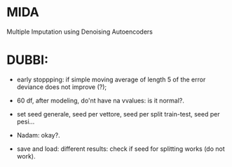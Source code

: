 # MIDA
Multiple Imputation using Denoising Autoencoders


# DUBBI:

* early stoppping: if simple moving average of length 5 of the error deviance does not improve (?);

* 60 df, after modeling, do'nt have na vvalues: is it normal?.

* set seed generale, seed per vettore, seed per split train-test, seed per pesi...

* Nadam: okay?.

* save and load: different results: check if seed for splitting works (do not work).
